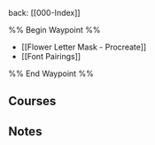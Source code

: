 back: [[000-Index]]

%% Begin Waypoint %%
- [[Flower Letter Mask - Procreate]]
- [[Font Pairings]]

%% End Waypoint %%


## Courses




## Notes





